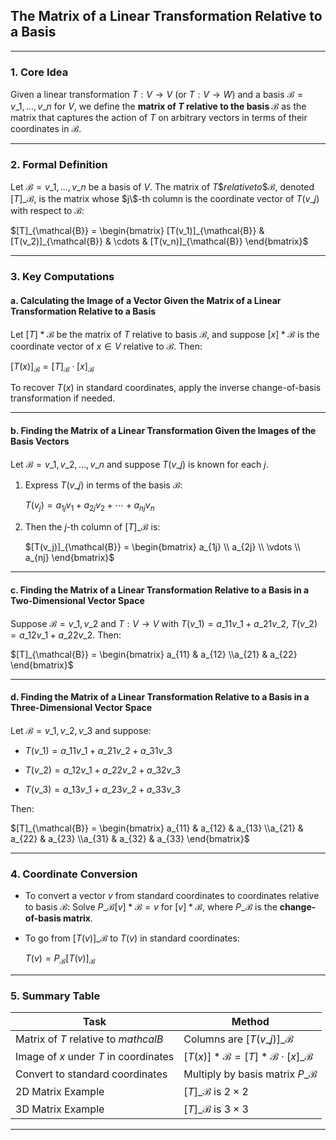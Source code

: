 ## **The Matrix of a Linear Transformation Relative to a Basis**

---

### **1. Core Idea**

Given a linear transformation $`T: V \to V`$ (or $`T: V \to W`$) and a basis $`\mathcal{B} = {v\_1, \dots, v\_n}`$ for $`V`$, 
we define the **matrix of $`T`$ relative to the basis $`\mathcal{B}`$** as the matrix that captures the action of $`T`$ on 
arbitrary vectors in terms of their coordinates in $`\mathcal{B}`$.

---

### **2. Formal Definition**

Let $`\mathcal{B} = {v\_1, \dots, v\_n}`$ be a basis of $V$. The matrix of $`T\$ relative to \$\mathcal{B}`$, denoted $`[T]\_{\mathcal{B}}`$, 
is the matrix whose $`j\`$-th column is the coordinate vector of $`T(v\_j)`$ with respect to $`\mathcal{B}`$:


$`[T]_{\mathcal{B}} = \begin{bmatrix} [T(v_1)]_{\mathcal{B}} & [T(v_2)]_{\mathcal{B}} & \cdots & [T(v_n)]_{\mathcal{B}} \end{bmatrix}`$

---

### **3. Key Computations**

#### **a. Calculating the Image of a Vector Given the Matrix of a Linear Transformation Relative to a Basis**

Let $`[T]*{\mathcal{B}}`$ be the matrix of $`T`$ relative to basis $`\mathcal{B}`$, and suppose $`[x]*{\mathcal{B}}`$ is the coordinate vector 
of $`x \in V`$ relative to $`\mathcal{B}`$. Then:


$`[T(x)]_{\mathcal{B}} = [T]_{\mathcal{B}} \cdot [x]_{\mathcal{B}}`$


To recover $`T(x)`$ in standard coordinates, apply the inverse change-of-basis transformation if needed.

---

#### **b. Finding the Matrix of a Linear Transformation Given the Images of the Basis Vectors**

Let $`\mathcal{B} = {v\_1, v\_2, \dots, v\_n}`$ and suppose $`T(v\_j)`$ is known for each $`j`$.

1. Express $`T(v\_j)`$ in terms of the basis $`\mathcal{B}`$:

   $`T(v_j) = a_{1j}v_1 + a_{2j}v_2 + \cdots + a_{nj}v_n`$


2. Then the $j$-th column of $`[T]\_{\mathcal{B}}`$ is:

   $`[T(v_j)]_{\mathcal{B}} = \begin{bmatrix} a_{1j} \\ a_{2j} \\ \vdots \\ a_{nj} \end{bmatrix}`$

---

#### **c. Finding the Matrix of a Linear Transformation Relative to a Basis in a Two-Dimensional Vector Space**

Suppose $`\mathcal{B} = {v\_1, v\_2}`$ and $`T: V \to V`$ with $`T(v\_1) = a\_{11}v\_1 + a\_{21}v\_2`$, $`T(v\_2) = a\_{12}v\_1 + a\_{22}v\_2`$. Then:


$`[T]_{\mathcal{B}} = \begin{bmatrix} a_{11} & a_{12} \\a_{21} & a_{22} \end{bmatrix}`$


---

#### **d. Finding the Matrix of a Linear Transformation Relative to a Basis in a Three-Dimensional Vector Space**

Let $`\mathcal{B} = {v\_1, v\_2, v\_3}`$ and suppose:

* $`T(v\_1) = a\_{11}v\_1 + a\_{21}v\_2 + a\_{31}v\_3`$


* $`T(v\_2) = a\_{12}v\_1 + a\_{22}v\_2 + a\_{32}v\_3`$


* $`T(v\_3) = a\_{13}v\_1 + a\_{23}v\_2 + a\_{33}v\_3`$

Then:


$`[T]_{\mathcal{B}} = \begin{bmatrix} a_{11} & a_{12} & a_{13} \\a_{21} & a_{22} & a_{23} \\a_{31} & a_{32} & a_{33} \end{bmatrix}`$


---

### **4. Coordinate Conversion**

* To convert a vector $`v`$ from standard coordinates to coordinates relative to basis $`\mathcal{B}`$: Solve $`P\_{\mathcal{B}} [v]*{\mathcal{B}} = v`$ for $`[v]*{\mathcal{B}}`$, where $`P\_{\mathcal{B}}`$ is the **change-of-basis matrix**.

* To go from $`[T(v)]\_{\mathcal{B}}`$ to $`T(v)`$ in standard coordinates:

  $`T(v) = P_{\mathcal{B}} [T(v)]_{\mathcal{B}}`$

---

### **5. Summary Table**

| Task                                       | Method                                                             |
|--------------------------------------------|--------------------------------------------------------------------|
| Matrix of $`T`$ relative to $`mathcal{B}`$ | Columns are $`[T(v\_j)]\_{\mathcal{B}}`$                           |
| Image of $`x`$ under $`T`$ in coordinates  | $`[T(x)]*{\mathcal{B}} = [T]*{\mathcal{B}} \cdot [x]\_{\mathcal{B}}`$ |
| Convert to standard coordinates            | Multiply by basis matrix $`P\_{\mathcal{B}}`$                       |
| 2D Matrix Example                          | $`[T]\_{\mathcal{B}}`$ is $`2 \times 2`$                           |
| 3D Matrix Example                          | $`[T]\_{\mathcal{B}}`$ is $`3 \times 3`$                           |

---
